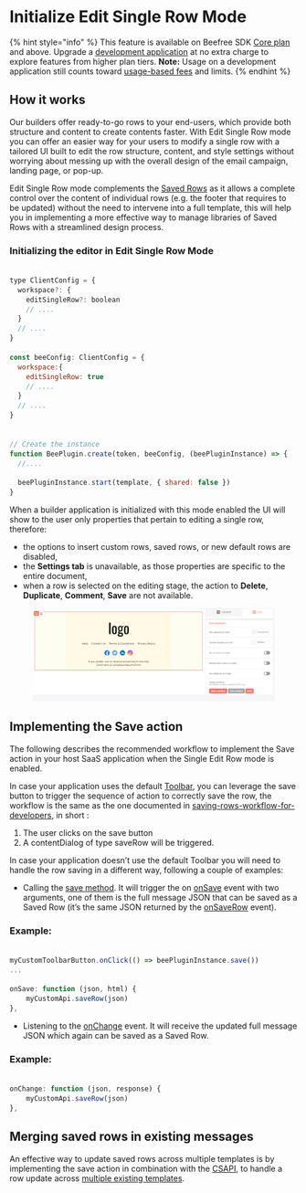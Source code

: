 # Initialize Edit Single Row Mode

{% hint style="info" %}
This feature is available on Beefree SDK [Core plan](https://dam.beefree.io/pluginpricing) and above. Upgrade a [development application](../../../getting-started/readme/development-applications.md) at no extra charge to explore features from higher plan tiers. **Note:** Usage on a development application still counts toward [usage-based fees](https://devportal.beefree.io/hc/en-us/articles/4403095825042-Usage-based-fees) and limits.
{% endhint %}

## How it works <a href="#how-it-works" id="how-it-works"></a>

Our builders offer ready-to-go rows to your end-users, which provide both structure and content to create contents faster. With Edit Single Row mode you can offer an easier way for your users to modify a single row with a tailored UI built to edit the row structure, content, and style settings without worrying about messing up with the overall design of the email campaign, landing page, or pop-up.

Edit Single Row mode complements the [Saved Rows](../../storage/self-hosted-saved-rows.md) as it allows a complete control over the content of individual rows (e.g. the footer that requires to be updated) without the need to intervene into a full template, this will help you in implementing a more effective way to manage libraries of Saved Rows with a streamlined design process.

### **Initializing the editor in Edit Single Row Mode**

```javascript

type ClientConfig = {
  workspace?: {
    editSingleRow?: boolean
    // ....
  }
  // ....
}

const beeConfig: ClientConfig = {
  workspace:{
    editSingleRow: true
    // ....
  }
  // ....
}


// Create the instance 
function BeePlugin.create(token, beeConfig, (beePluginInstance) => { 
  //.... 

  beePluginInstance.start(template, { shared: false })
}

```

When a builder application is initialized with this mode enabled the UI will show to the user only properties that pertain to editing a single row, therefore:&#x20;

* the options to insert custom rows, saved rows, or new default rows are disabled,&#x20;
* the **Settings tab** is unavailable, as those properties are specific to the entire document,
* when a row is selected on the editing stage, the action to **Delete**, **Duplicate**, **Comment**, **Save** are not available.

<figure><img src="../../../.gitbook/assets/image1 (1).png" alt=""><figcaption></figcaption></figure>

## Implementing the Save action <a href="#implementing-the-save-action" id="implementing-the-save-action"></a>

The following describes the recommended workflow to implement the Save action in your host SaaS application when the Single Edit Row mode is enabled.

In case your application uses the default [Toolbar](../../../server-side-configurations/server-side-options/toolbar-options.md), you can leverage the save button to trigger the sequence of action to correctly save the row, the workflow is the same as the one documented in [saving-rows-workflow-for-developers](broken-reference), in short :

1. The user clicks on the save button
2. A contentDialog of type saveRow will be triggered.

In case your application doesn’t use the default Toolbar you will need to handle the row saving in a different way, following a couple of examples:

* Calling the [save method](../../../getting-started/readme/installation/methods-and-events.md). It will trigger the on [onSave](../../../getting-started/readme/installation/methods-and-events.md) event with two arguments, one of them is the full message JSON that can be saved as a Saved Row (it’s the same JSON returned by the [onSaveRow](../../../getting-started/readme/installation/methods-and-events.md) event).

### Example:

```javascript

myCustomToolbarButton.onClick(() => beePluginInstance.save())
...

onSave: function (json, html) {
	myCustomApi.saveRow(json)
},

```

* Listening to the [onChange](../../../getting-started/readme/installation/methods-and-events.md) event. It will receive the updated full message JSON which again can be saved as a Saved Row.

### Example:

```javascript

onChange: function (json, response) {
	myCustomApi.saveRow(json)
},

```

## **Merging saved rows in existing messages**

An effective way to update saved rows across multiple templates is by implementing the save action in combination with the [CSAPI](../../api-endpoints.md), to handle a row update across [multiple existing templates](../../api-endpoints.md).
